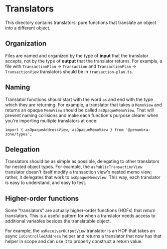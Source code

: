# Translators

This directory contains translators: pure functions that translate an object into a different object.

## Organization

Files are named and organized by the type of **input** that the translator accepts, not by the type of **output** that the translator returns. For example, a file with `TransactionPlan` -> `Transaction` and `TransactionPlan` -> `TransactionView` translators should be in `transaction-plan.ts`.

## Naming

Translator functions should start with the word `as` and end with the type which they are returning. For example, a translator that takes a `MemoView` and returns an opaque `MemoView` should be called `asOpaqueMemoView`. That will prevent naming collisions and make each function's purpose clearer when you're importing multiple translators at once:

```TS
import { asOpaqueAddressView, asOpaqueMemoView } from '@penumbra-zone/types';
```

## Delegation

Translators should be as simple as possible, delegating to other translators for nested object types. For example, the `asPublicTransactionView` translator doesn't itself modify a transaction view's nested memo view; rather, it delegates that work to `asOpaqueMemoView`. This way, each translator is easy to understand, and easy to test.

## Higher-order functions

Some "translators" are actually higher-order functions (HOFs) that _return_ translators. This is a useful pattern for when a translator needs access to additional variables besides the translatable object.

For example, the `asReceiverOutputView` translator is an HOF that takes an async `isControlledAddress` helper and returns a translator that now has that helper in scope and can use it to properly construct a return value.
